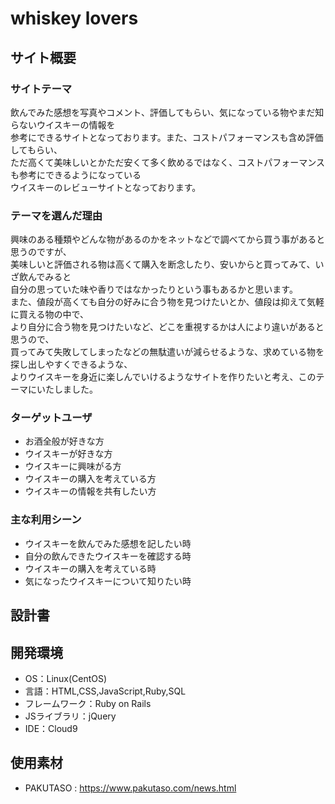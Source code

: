 # whiskey lovers

## サイト概要

### サイトテーマ
飲んでみた感想を写真やコメント、評価してもらい、気になっている物やまだ知らないウイスキーの情報を<br>
参考にできるサイトとなっております。また、コストパフォーマンスも含め評価してもらい、<br>
ただ高くて美味しいとかただ安くて多く飲めるではなく、コストパフォーマンスも参考にできるようになっている<br>
ウイスキーのレビューサイトとなっております。

### テーマを選んだ理由
興味のある種類やどんな物があるのかをネットなどで調べてから買う事があると思うのですが、<br>
美味しいと評価される物は高くて購入を断念したり、安いからと買ってみて、いざ飲んでみると<br>
自分の思っていた味や香りではなかったりという事もあるかと思います。<br>
また、値段が高くても自分の好みに合う物を見つけたいとか、値段は抑えて気軽に買える物の中で、<br>
より自分に合う物を見つけたいなど、どこを重視するかは人により違いがあると思うので、<br>
買ってみて失敗してしまったなどの無駄遣いが減らせるような、求めている物を探し出しやすくできるような、<br>
よりウイスキーを身近に楽しんでいけるようなサイトを作りたいと考え、このテーマにいたしました。

### ターゲットユーザ
- お酒全般が好きな方
- ウイスキーが好きな方
- ウイスキーに興味がる方
- ウイスキーの購入を考えている方
- ウイスキーの情報を共有したい方

### 主な利用シーン
- ウイスキーを飲んでみた感想を記したい時
- 自分の飲んできたウイスキーを確認する時
- ウイスキーの購入を考えている時
- 気になったウイスキーについて知りたい時

## 設計書


## 開発環境
- OS：Linux(CentOS)
- 言語：HTML,CSS,JavaScript,Ruby,SQL
- フレームワーク：Ruby on Rails
- JSライブラリ：jQuery
- IDE：Cloud9

## 使用素材
- PAKUTASO : https://www.pakutaso.com/news.html
